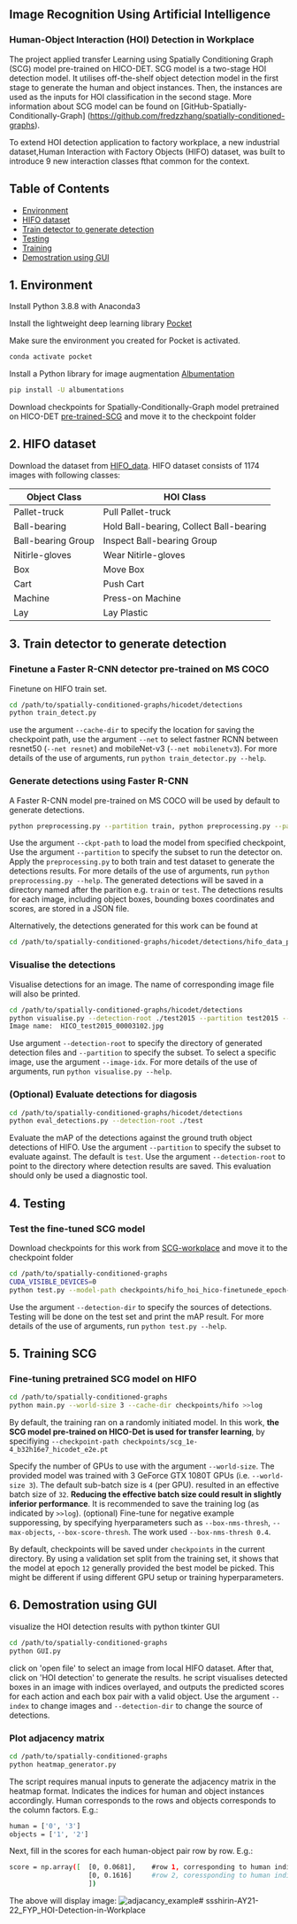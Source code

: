 ## Image Recognition Using Artificial Intelligence

### Human-Object Interaction (HOI) Detection in Workplace

The project applied transfer Learning using Spatially Conditioning Graph (SCG) model pre-trained on HICO-DET. SCG model is a two-stage HOI detection model. It utilises off-the-shelf object detection model in the first stage to generate the human and object instances. Then, the instances are used as the inputs for HOI classification in the second stage. More information about SCG model can be found on [GitHub-Spatially-Conditionally-Graph] (https://github.com/fredzzhang/spatially-conditioned-graphs).

To extend HOI detection application to factory workplace, a new industrial dataset,Human Interaction with Factory Objects (HIFO) dataset, was built to introduce 9 new interaction classes fthat common for the context.

## Table of Contents

- [Environment](#1-environment)
- [HIFO dataset](#2-hifo-dataset)
- [Train detector to generate detection](#3-train-detector-to-generate-detection)
- [Testing](#4-testing)
- [Training](#5-training-scg)
- [Demostration using GUI](#6-demostration-using-gui)

## 1. Environment

Install Python 3.8.8 with Anaconda3

Install the lightweight deep learning library [Pocket](https://github.com/fredzzhang/pocket)

Make sure the environment you created for Pocket is activated. 
```bash
conda activate pocket
```
Install a Python library for image augmentation [Albumentation](https://github.com/albumentations-team/albumentations) 
```bash
pip install -U albumentations 
```
Download checkpoints for Spatially-Conditionally-Graph model pretrained on HICO-DET [pre-trained-SCG](https://drive.google.com/file/d/1cRYKxHbS1WjKfCtVSwncYlIe0aakw3Mo/view?usp=sharing) and move it to the checkpoint folder

## 2. HIFO dataset

Download the dataset from [HIFO_data](https://drive.google.com/drive/folders/1wOKlJ9BZeyU78wucRgQ16fmr-QHPGYVZ?usp=sharing). HIFO dataset consists of 1174 images with following classes:

| Object Class | HOI Class |
| ---- | ---- |
| Pallet-truck | Pull Pallet-truck |
| Ball-bearing | Hold Ball-bearing, Collect Ball-bearing |
| Ball-bearing Group | Inspect Ball-bearing Group |
| Nitirle-gloves | Wear Nitirle-gloves |
| Box | Move Box |
| Cart | Push Cart|
| Machine | Press-on Machine |
| Lay | Lay Plastic |

## 3. Train detector to generate detection

### Finetune a Faster R-CNN detector pre-trained on MS COCO
Finetune on HIFO train set.
```bash
cd /path/to/spatially-conditioned-graphs/hicodet/detections
python train_detect.py
```
use the argument `--cache-dir` to specify the location for saving the checkpoint path, use the argument `--net` to select fastner RCNN  between resnet50 (`--net resnet`) and mobileNet-v3 (`--net mobilenetv3`). For more details of the use of arguments, run `python train_detector.py --help`.

### Generate detections using Faster R-CNN
A Faster R-CNN model pre-trained on MS COCO will be used by default to generate detections. 
```bash
python preprocessing.py --partition train, python preprocessing.py --partition test
```
Use the argument `--ckpt-path` to load the model from specified checkpoint, Use the argument `--partition` to specify the subset to run the detector on. Apply the `preprocessing.py` to both train and test dataset to generate the detections results. For more details of the use of arguments, run `python preprocessing.py --help`.
The generated detections will be saved in a directory named after the parition e.g. `train` or `test`. The detections results for each image, including object boxes, bounding boxes coordinates and scores, are stored in a JSON file.

Alternatively, the detections generated for this work can be found at 
```bash
cd /path/to/spatially-conditioned-graphs/hicodet/detections/hifo_data_preprocessing 
```

### Visualise the detections
Visualise detections for an image. The name of corresponding image file will also be printed.
```bash
cd /path/to/spatially-conditioned-graphs/hicodet/detections
python visualise.py --detection-root ./test2015 --partition test2015 --image-idx 3000
Image name:  HICO_test2015_00003102.jpg
```
Use argument `--detection-root` to specify the directory of generated detection files and `--partition` to specify the subset. To select a specific image, use the argument `--image-idx`. For more details of the use of arguments, run `python visualise.py --help`.

### (Optional) Evaluate detections for diagosis
```bash
cd /path/to/spatially-conditioned-graphs/hicodet/detections
python eval_detections.py --detection-root ./test
```
Evaluate the mAP of the detections against the ground truth object detections of HIFO. Use the argument `--partition` to specify the subset to evaluate against. The default is `test`. Use the argument `--detection-root` to point to the directory where detection results are saved. This evaluation should only be used a diagnostic tool. 

## 4. Testing

### Test the fine-tuned SCG model
Download checkpoints for this work from [SCG-workplace](https://drive.google.com/file/d/1iMMJG8TU8_x-rnHXgpMcRN-eoNyh0J6f/view?usp=sharing) and move it to the checkpoint folder
```bash
cd /path/to/spatially-conditioned-graphs
CUDA_VISIBLE_DEVICES=0 
python test.py --model-path checkpoints/hifo_hoi_hico-finetunede_epoch-16_nms-0.4_ohem-loss_update.pt
```
Use the argument `--detection-dir` to specify the sources of detections. Testing will be done on the test set and print the mAP result. For more details of the use of arguments, run `python test.py --help`.


## 5. Training SCG

### Fine-tuning pretrained SCG model on HIFO
```bash
cd /path/to/spatially-conditioned-graphs
python main.py --world-size 3 --cache-dir checkpoints/hifo >>log
```
By default, the training ran on a randomly initiated model. In this work, __the SCG model pre-trained on HICO-Det is used for transfer learning__, by specifiying `--checkpoint-path checkpoints/scg_1e-4_b32h16e7_hicodet_e2e.pt`

Specify the number of GPUs to use with the argument `--world-size`. The provided model was trained with 3 GeForce GTX 1080T GPUs (i.e. `--world-size 3`). The default sub-batch size is `4` (per GPU). resulted in an effective batch size of `32`. __Reducing the effective batch size could result in slightly inferior performance__. It is recommended to save the training log (as indicated by `>>log`). (optional) Fine-tune for negative example supporessing, by specifying hyerparameters such as `--box-nms-thresh`, `--max-objects`, `--box-score-thresh`. The work used `--box-nms-thresh 0.4`.

By default, checkpoints will be saved under `checkpoints` in the current directory. By using a validation set split from the training set, it shows that the model at epoch `12` generally provided the best model be picked. This might be different if using different GPU setup or training hyperparameters. 


## 6. Demostration using GUI
visualize the HOI detection results with python tkinter GUI
``` bash
cd /path/to/spatially-conditioned-graphs
python GUI.py
```
click on 'open file' to select an image from local HIFO dataset. After that, click on 'HOI detection' to generate the results. he script visualises detected boxes in an image with indices overlayed, and outputs the predicted scores for each action and each box pair with a valid object. Use the argument `--index` to change images and `--detection-dir` to change the source of detections.

### Plot adjacency matrix
```bash
cd /path/to/spatially-conditioned-graphs
python heatmap_generator.py
```
The script requires manual inputs to generate the adjacency matrix in the heatmap format. Indicates the indices for human and object instances accordingly. Human corresponds to the rows and objects corresponds to the column factors. E.g.:
```bash
human = ['0', '3']
objects = ['1', '2']
```
Next, fill in the scores for each human-object pair row by row. E.g.:
```bash 
score = np.array([  [0, 0.0681],    #row 1, corresponding to human indice '0'
                    [0, 0.1616]     #row 2, coressponding to human indice '3'
                    ])
```
The above will display image: ![adjacancy_example](adjacancy_example.png)# ssshirin-AY21-22_FYP_HOI-Detection-in-Workplace
